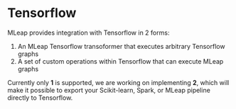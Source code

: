 # Tensorflow

MLeap provides integration with Tensorflow in 2 forms:

1. An MLeap Tensorflow transoformer that executes arbitrary Tensorflow graphs
2. A set of custom operations within Tensorflow that can execute MLeap graphs

Currently only __1__ is supported, we are working on implementing __2__,
which will make it possible to export your Scikit-learn, Spark, or MLeap
pipeline directly to Tensorflow.

